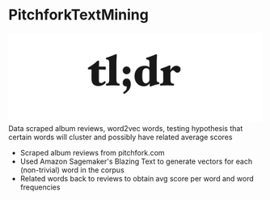 # PitchforkTextMining
![alt text](https://github.com/siddhartha-allen/PitchforkTextMining/blob/master/tldr.png)
Data scraped album reviews, word2vec words, testing hypothesis that certain words will cluster and possibly have related average scores

* Scraped album reviews from pitchfork.com
* Used Amazon Sagemaker's Blazing Text to generate vectors for each (non-trivial) word in the corpus
* Related words back to reviews to obtain avg score per word and word frequencies


